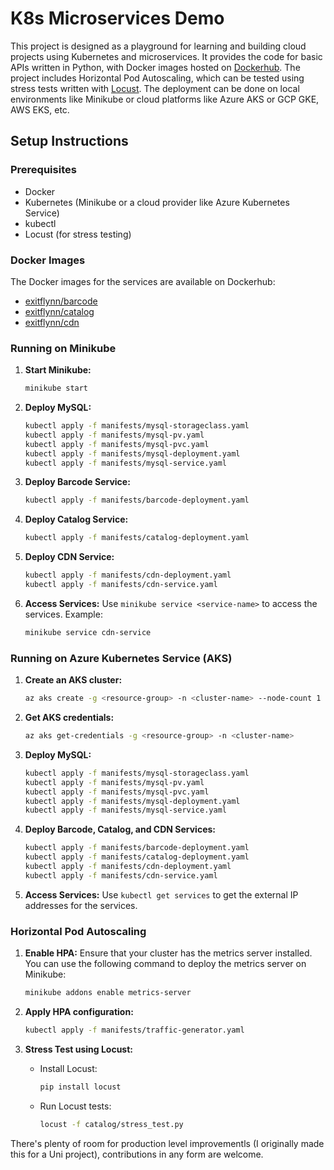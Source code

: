 # K8s Microservices Demo

This project is designed as a playground for learning and building cloud projects using Kubernetes and microservices. It provides the code for basic APIs written in Python, with Docker images hosted on [Dockerhub](https://hub.docker.com/u/exitflynn). The project includes Horizontal Pod Autoscaling, which can be tested using stress tests written with [Locust](https://locust.io/). The deployment can be done on local environments like Minikube or cloud platforms like Azure AKS or GCP GKE, AWS EKS, etc.

## Setup Instructions

### Prerequisites

- Docker
- Kubernetes (Minikube or a cloud provider like Azure Kubernetes Service)
- kubectl
- Locust (for stress testing)

### Docker Images

The Docker images for the services are available on Dockerhub:
- [exitflynn/barcode](https://hub.docker.com/r/exitflynn/barcode)
- [exitflynn/catalog](https://hub.docker.com/r/exitflynn/catalog)
- [exitflynn/cdn](https://hub.docker.com/r/exitflynn/cdn)

### Running on Minikube

1. **Start Minikube:**
   ```sh
   minikube start
   ```

2. **Deploy MySQL:**
   ```sh
   kubectl apply -f manifests/mysql-storageclass.yaml
   kubectl apply -f manifests/mysql-pv.yaml
   kubectl apply -f manifests/mysql-pvc.yaml
   kubectl apply -f manifests/mysql-deployment.yaml
   kubectl apply -f manifests/mysql-service.yaml
   ```

3. **Deploy Barcode Service:**
   ```sh
   kubectl apply -f manifests/barcode-deployment.yaml
   ```

4. **Deploy Catalog Service:**
   ```sh
   kubectl apply -f manifests/catalog-deployment.yaml
   ```

5. **Deploy CDN Service:**
   ```sh
   kubectl apply -f manifests/cdn-deployment.yaml
   kubectl apply -f manifests/cdn-service.yaml
   ```

6. **Access Services:**
   Use `minikube service <service-name>` to access the services. Example:
   ```sh
   minikube service cdn-service
   ```

### Running on Azure Kubernetes Service (AKS)

1. **Create an AKS cluster:**
   ```sh
   az aks create -g <resource-group> -n <cluster-name> --node-count 1 --enable-addons monitoring --generate-ssh-keys
   ```

2. **Get AKS credentials:**
   ```sh
   az aks get-credentials -g <resource-group> -n <cluster-name>
   ```

3. **Deploy MySQL:**
   ```sh
   kubectl apply -f manifests/mysql-storageclass.yaml
   kubectl apply -f manifests/mysql-pv.yaml
   kubectl apply -f manifests/mysql-pvc.yaml
   kubectl apply -f manifests/mysql-deployment.yaml
   kubectl apply -f manifests/mysql-service.yaml
   ```

4. **Deploy Barcode, Catalog, and CDN Services:**
   ```sh
   kubectl apply -f manifests/barcode-deployment.yaml
   kubectl apply -f manifests/catalog-deployment.yaml
   kubectl apply -f manifests/cdn-deployment.yaml
   kubectl apply -f manifests/cdn-service.yaml
   ```

5. **Access Services:**
   Use `kubectl get services` to get the external IP addresses for the services.

### Horizontal Pod Autoscaling

1. **Enable HPA:**
   Ensure that your cluster has the metrics server installed. You can use the following command to deploy the metrics server on Minikube:
   ```sh
   minikube addons enable metrics-server
   ```

2. **Apply HPA configuration:**
   ```sh
   kubectl apply -f manifests/traffic-generator.yaml
   ```

3. **Stress Test using Locust:**
   - Install Locust:
     ```sh
     pip install locust
     ```
   - Run Locust tests:
     ```sh
     locust -f catalog/stress_test.py
     ```

There's plenty of room for production level improvementls (I originally made this for a Uni project), contributions in any form are welcome.
